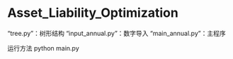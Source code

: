 # Asset_Liability_Optimization

“tree.py”：树形结构
“input_annual.py”：数字导入
“main_annual.py”：主程序

运行方法
python main.py
